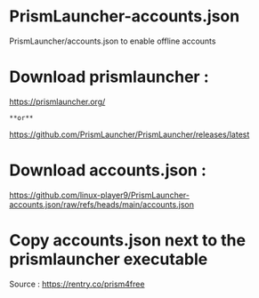 # PrismLauncher-accounts.json
PrismLauncher/accounts.json to enable offline accounts
# Download prismlauncher :
https://prismlauncher.org/

    **or**
    
https://github.com/PrismLauncher/PrismLauncher/releases/latest
# Download accounts.json :
https://github.com/linux-player9/PrismLauncher-accounts.json/raw/refs/heads/main/accounts.json
# Copy accounts.json next to the prismlauncher executable
Source :
https://rentry.co/prism4free
